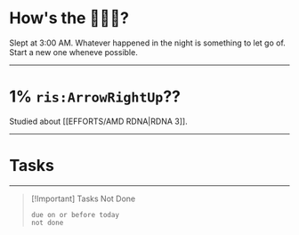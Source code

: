 # How's the 🌄🌅🌇?

Slept at 3:00 AM. Whatever happened in the night is something to let go of. Start a new one wheneve possible.

---

# 1% `ris:ArrowRightUp`??

Studied about [[EFFORTS/AMD RDNA|RDNA 3]].

---

# Tasks

---

> [!Important] Tasks Not Done
>
>```tasks
>due on or before today
>not done
